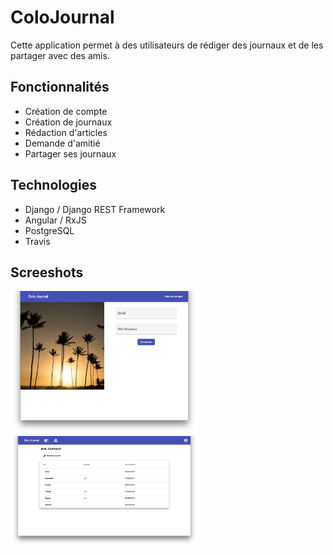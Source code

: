 # ColoJournal

Cette application permet à des utilisateurs de rédiger des journaux et de les partager avec des amis.

##  Fonctionnalités

*  Création de compte
*  Création de journaux
*  Rédaction d'articles
*  Demande d'amitié
*  Partager ses journaux

##  Technologies

*  Django / Django REST Framework
*  Angular / RxJS
*  PostgreSQL
*  Travis 

## Screeshots

<img src="readme/homepage.png" alt="Home page"
style="margin-right: 10px" width="300"/>
<img src="readme/journaux.png" alt="Journaux"
style="margin-right: 10px" width="300"/>
